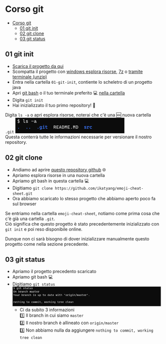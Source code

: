 # Corso git

<!-- TOC -->
* [Corso git](#corso-git)
  * [01 git init](#01-git-init)
  * [02 git clone](#02-git-clone)
  * [03 git status](#03-git-status)
<!-- TOC -->

## 01 git init

* [Scarica il progetto da qui](01-git-init/01-git-init.zip)
* Scompatta il progetto con [windows esplora risorse](https://support.microsoft.com/it-it/windows/comprimere-e-decomprimere-file-f6dde0a7-0fec-8294-e1d3-703ed85e7ebc), [7z](https://www.7-zip.org/download.html) o [tramite terminale (unzip)](https://linux.die.net/man/1/unzip) 
* Entra nella cartella `01-git-init`, contiente lo scheletro di un progetto java
* Apri [git bash](https://gitforwindows.org/) o il tuo terminale preferito :computer: [nella cartella](https://www.toolsqa.com/git/common-directory-commands-on-git-bash/#:~:text=Open%20Git%20Bash%20directly%20in%20the%20folder&text=For%20this%2C%20go%20to%20the,%3D%3E%20Open%20Git%20Bash%20here.)
* Digita `git init`
* Hai inizializzato il tuo primo repository! :partying_face:

Digita `ls -a` o apri esplora risorse, noterai che c'è una :new: nuova cartella `.git`
![git init](images/git-init.png)   
Questa conterrà tutte le informazioni necessarie per versionare il nostro repository.


## 02 git clone

* Andiamo ad aprire [questo repository github](https://github.com/ikatyang/emoji-cheat-sheet.git) :globe_with_meridians:
* Apriamo esplora risorse in una nuova cartella
* Apriamo git bash in questa cartella :computer:
* Digitiamo `git clone https://github.com/ikatyang/emoji-cheat-sheet.git`
* Ora abbiamo scaricato lo stesso progetto che abbiamo aperto poco fa sul browser

Se entriamo nella cartella `emoji-cheat-sheet`, notiamo come prima cosa che c'è già una cartella `.git`.   
Ciò significa che questo progetto è stato precedentemente inizializzato con `git init` e poi reso disponibile online.   

Dunque non ci sarà bisogno di dover inizializzare manualmente questo progetto come nella sezione precedente.

## 03 git status

* Apriamo il progetto precedento scaricato
* Apriamo git bash :computer:
* Digitiamo `git status`
![git status](images/git-status.png)
  * Ci da subito 3 informazioni   
  :one: Il branch in cui siamo `master`    
  :two: Il nostro branch è allineato con `origin/master`    
  :three: Non abbiamo nulla da aggiungere `nothing to commit, working tree clean`    


